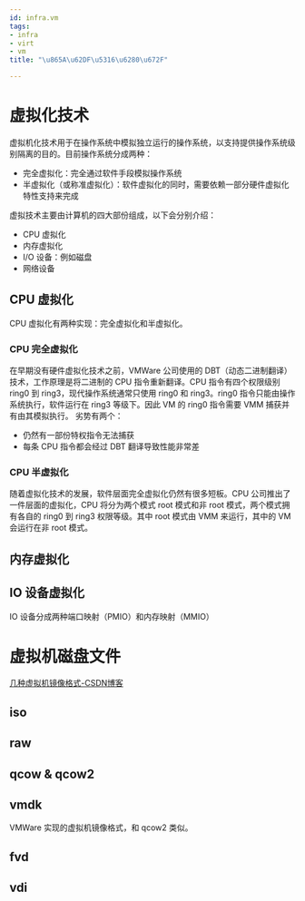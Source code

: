 ```yaml
---
id: infra.vm
tags:
- infra
- virt
- vm
title: "\u865A\u62DF\u5316\u6280\u672F"

---
```



# 虚拟化技术
虚拟机化技术用于在操作系统中模拟独立运行的操作系统，以支持提供操作系统级别隔离的目的。目前操作系统分成两种：

- 完全虚拟化：完全通过软件手段模拟操作系统
- 半虚拟化（或称准虚拟化）：软件虚拟化的同时，需要依赖一部分硬件虚拟化特性支持来完成

虚拟技术主要由计算机的四大部份组成，以下会分别介绍：

- CPU 虚拟化
- 内存虚拟化
- I/O 设备：例如磁盘
- 网络设备


## CPU 虚拟化
CPU 虚拟化有两种实现：完全虚拟化和半虚拟化。


### CPU 完全虚拟化
在早期没有硬件虚拟化技术之前，VMWare 公司使用的 DBT（动态二进制翻译）技术，工作原理是将二进制的 CPU 指令重新翻译。CPU 指令有四个权限级别 ring0 到 ring3，现代操作系统通常只使用 ring0 和 ring3。ring0 指令只能由操作系统执行，软件运行在 ring3 等级下。因此 VM 的 ring0 指令需要 VMM 捕获并有由其模拟执行。
劣势有两个：

- 仍然有一部份特权指令无法捕获
- 每条 CPU 指令都会经过 DBT 翻译导致性能非常差


### CPU 半虚拟化
随着虚拟化技术的发展，软件层面完全虚拟化仍然有很多短板。CPU 公司推出了一件层面的虚拟化，CPU 将分为两个模式 root 模式和非 root 模式，两个模式拥有各自的 ring0 到 ring3 权限等级。其中 root 模式由 VMM 来运行，其中的 VM 会运行在非 root 模式。


## 内存虚拟化


## IO 设备虚拟化
IO 设备分成两种端口映射（PMIO）和内存映射（MMIO）


# 虚拟机磁盘文件
[几种虚拟机镜像格式-CSDN博客](https://blog.csdn.net/weixin_30858241/article/details/101777853)


## iso


## raw


## qcow & qcow2


## vmdk
VMWare 实现的虚拟机镜像格式，和 qcow2 类似。


## fvd


## vdi

